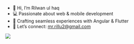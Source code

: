 
- 👋 Hi, I’m Rilwan ul haq
- 💻 Passionate about web & mobile development
- 🚀 Crafting seamless experiences with Angular & Flutter 
- 📩 Let’s connect: mr.rillu2@gmail.com

<!---
rhaqs23/rhaqs23 is a ✨ special ✨ repository because its `README.md` (this file) appears on your GitHub profile.
You can click the Preview link to take a look at your changes.
--->

![](https://hit.yhype.me/github/profile?user_id=28698935)

